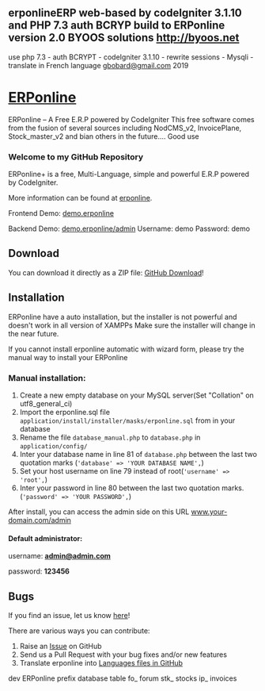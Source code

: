 ## erponlineERP web-based by codeIgniter 3.1.10 and PHP 7.3  auth BCRYP build to ERPonline version 2.0  BYOOS solutions  http://byoos.net
use  php 7.3 - auth  BCRYPT - codeIgniter 3.1.10 - rewrite  sessions - Mysqli - translate in French language
gbobard@gmail.com   2019


# [ERPonline](http://byoos.net) 
ERPonline – A Free E.R.P powered by CodeIgniter
This free software comes from the fusion of several sources including NodCMS_v2, InvoicePlane, Stock_master_v2 and bian others in the future....
Good use

### Welcome to my GitHub Repository

ERPonline+ is a free, Multi-Language, simple and powerful E.R.P powered by CodeIgniter.

More information can be found at [erponline](http://byoos.net/).

Frontend Demo: [demo.erponline](http://byoos.net/)

Backend Demo: [demo.erponline/admin](http://byoos.net/admin)
Username: demo
Password: demo

## Download ##
You can download it directly as a ZIP file: [GitHub Download](https://github.com/DEV-byoos/erponline/archive/master.zip)!

## Installation ##

ERPonline have a auto installation, but the installer is not powerful and doesn't work in all version of XAMPPs
Make sure the installer will change in the near future.

If you cannot install erponline automatic with wizard form, please try the manual way to install your ERPonline
### Manual installation:

1. Create a new empty database on your MySQL server(Set "Collation" on utf8_general_ci)
2. Import the erponline.sql file `application/install/installer/masks/erponline.sql` from in your database
3. Rename the file `database_manual.php` to `database.php` in `application/config/`
4. Inter your database name in line 81 of `database.php` between the last two quotation marks (`'database' => 'YOUR DATABASE NAME',`)
5. Set your host username on line 79 instead of root(`'username' => 'root',`)
6. Inter your password in line 80 between the last two quotation marks.(`'password' => 'YOUR PASSWORD',`)


After install, you can access the admin side on this URL www.your-domain.com/admin

#### Default administrator:

username: <strong>admin@admin.com</strong>

password: <strong>123456</strong>

## Bugs ##
If you find an issue, let us know [here](https://github.com/DEV-byoos/erponline/issues/new)!


There are various ways you can contribute:

1. Raise an [Issue](https://github.com/DEV-byoos/erponline/issues) on GitHub
2. Send us a Pull Request with your bug fixes and/or new features
3. Translate erponline into [Languages files in GitHub](https://www.github.com/DEV-byoos/erponline/tree/master/frontend/language)

dev ERPonline
prefix database table
fo_  forum
stk_  stocks
ip_   invoices
